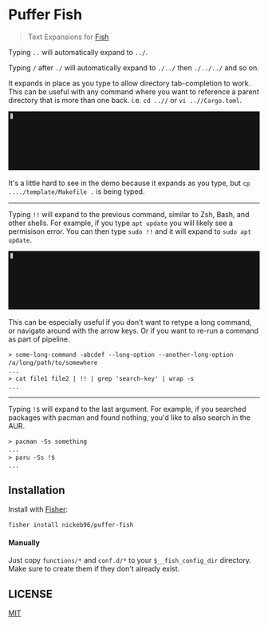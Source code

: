 # Puffer Fish

> Text Expansions for [Fish](https://fishshell.com/)

Typing `..` will automatically expand to `../`.

Typing `/` after `./` will automatically expand to `./../` then `./../../` and so on.

It expands in place as you type to allow directory tab-completion to work.  This can be useful with any command where you want to reference a parent directory that is more than one back.  i.e. `cd ..//` or `vi ..//Cargo.toml`.

![dot dot demo](./media/dot-dot-demo.gif)

It's a little hard to see in the demo because it expands as you type, but `cp ..../template/Makefile .` is being typed.

--------------------------------------------------------------------------------

Typing `!!` will expand to the previous command, similar to Zsh, Bash, and other shells.  For example, if you type `apt update` you will likely see a permisison error.  You can then type `sudo !!` and it will expand to `sudo apt update`.

![exclamation demo](./media/exclamation-demo.gif)

This can be especially useful if you don't want to retype a long command, or navigate around with the arrow keys.  Or if you want to re-run a command as part of pipeline.

```console
> some-long-command -abcdef --long-option --another-long-option /a/long/path/to/somewhere
...
> cat file1 file2 | !! | grep 'search-key' | wrap -s
...
```

--------------------------------------------------------------------------------

Typing `!$` will expand to the last argument.  For example, if you searched packages with pacman and found nothing, you'd like to also search in the AUR.

```console
> pacman -Ss something
...
> paru -Ss !$
...
```

## Installation

Install with [Fisher](https://github.com/jorgebucaran/fisher "fish plugin manager"):

```console
fisher install nickeb96/puffer-fish
```

#### Manually

Just copy `functions/*` and `conf.d/*` to your `$__fish_config_dir` directory. Make sure to create them if they don't already exist.

## LICENSE

[MIT](LICENSE)
